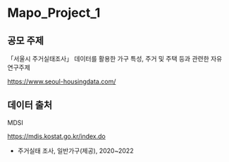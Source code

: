 # Mapo_Project_1

## 공모 주제  
「서울시 주거실태조사」 데이터를 활용한 가구 특성, 주거 및 주택 등과 관련한 자유 연구주제

https://www.seoul-housingdata.com/

## 데이터 출처  
MDSI

https://mdis.kostat.go.kr/index.do

- 주거실태 조사, 일반가구(제공), 2020~2022

